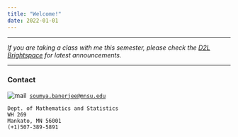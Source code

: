 ```yaml
---
title: "Welcome!"
date: 2022-01-01
---
```


___

*If you are taking a class with me this semester, please check the [D2L Brightspace](https://mnsu.learn.minnstate.edu/d2l/login?sessionExpired=0&target=%2fd2l%2fhome)
for latest announcements.* 


---

### Contact
![mail](/mail.svg)<code> soumya.banerjee@mnsu.edu </code>


    Dept. of Mathematics and Statistics
    WH 269
    Mankato, MN 56001 
    (+1)507-389-5891



 
 


